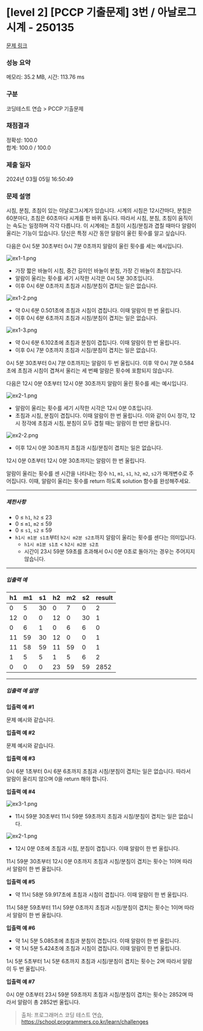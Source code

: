 # [level 2] [PCCP 기출문제] 3번 / 아날로그 시계 - 250135 

[문제 링크](https://school.programmers.co.kr/learn/courses/30/lessons/250135) 

### 성능 요약

메모리: 35.2 MB, 시간: 113.76 ms

### 구분

코딩테스트 연습 > PCCP 기출문제

### 채점결과

정확성: 100.0<br/>합계: 100.0 / 100.0

### 제출 일자

2024년 03월 05일 16:50:49

### 문제 설명

<p>시침, 분침, 초침이 있는 아날로그시계가 있습니다. 시계의 시침은 12시간마다, 분침은 60분마다, 초침은 60초마다 시계를 한 바퀴 돕니다. 따라서 시침, 분침, 초침이 움직이는 속도는 일정하며 각각 다릅니다. 이 시계에는 초침이 시침/분침과 겹칠 때마다 알람이 울리는 기능이 있습니다. 당신은 특정 시간 동안 알람이 울린 횟수를 알고 싶습니다.</p>

<p>다음은 0시 5분 30초부터 0시 7분 0초까지 알람이 울린 횟수를 세는 예시입니다.</p>

<p><img src="https://grepp-programmers.s3.ap-northeast-2.amazonaws.com/files/production/fee10e9e-2871-4caf-94e4-b55b2dbcaea9/ex1-1.png" title="" alt="ex1-1.png"></p>

<ul>
<li>가장 짧은 바늘이 시침, 중간 길이인 바늘이 분침, 가장 긴 바늘이 초침입니다.</li>
<li>알람이 울리는 횟수를 세기 시작한 시각은 0시 5분 30초입니다.</li>
<li>이후 0시 6분 0초까지 초침과 시침/분침이 겹치는 일은 없습니다.</li>
</ul>

<p><img src="https://grepp-programmers.s3.ap-northeast-2.amazonaws.com/files/production/61dd5cec-944e-4f48-a3ae-95fd498e197e/ex1-2.png" title="" alt="ex1-2.png"></p>

<ul>
<li>약 0시 6분 0.501초에 초침과 시침이 겹칩니다. 이때 알람이 한 번 울립니다.</li>
<li>이후 0시 6분 6초까지 초침과 시침/분침이 겹치는 일은 없습니다.</li>
</ul>

<p><img src="https://grepp-programmers.s3.ap-northeast-2.amazonaws.com/files/production/d2274db1-cb08-45d0-a6d4-ac6d76705f67/ex1-3.png" title="" alt="ex1-3.png"></p>

<ul>
<li>약 0시 6분 6.102초에 초침과 분침이 겹칩니다. 이때 알람이 한 번 울립니다.</li>
<li>이후 0시 7분 0초까지 초침과 시침/분침이 겹치는 일은 없습니다.</li>
</ul>

<p>0시 5분 30초부터 0시 7분 0초까지는 알람이 두 번 울립니다. 이후 약 0시 7분 0.584초에 초침과 시침이 겹쳐서 울리는 세 번째 알람은 횟수에 포함되지 않습니다.</p>

<p>다음은 12시 0분 0초부터 12시 0분 30초까지 알람이 울린 횟수를 세는 예시입니다.</p>

<p><img src="https://grepp-programmers.s3.ap-northeast-2.amazonaws.com/files/production/3b0781d9-0640-428e-bd9d-4d8c70a3c578/ex2-1.png" title="" alt="ex2-1.png"></p>

<ul>
<li>알람이 울리는 횟수를 세기 시작한 시각은 12시 0분 0초입니다.</li>
<li>초침과 시침, 분침이 겹칩니다. 이때 알람이 한 번 울립니다. 이와 같이 0시 정각, 12시 정각에 초침과 시침, 분침이 모두 겹칠 때는 알람이 한 번만 울립니다.</li>
</ul>

<p><img src="https://grepp-programmers.s3.ap-northeast-2.amazonaws.com/files/production/9f178f43-9819-4b7a-8ed1-783cec0febe3/ex2-2.png" title="" alt="ex2-2.png"></p>

<ul>
<li>이후 12시 0분 30초까지 초침과 시침/분침이 겹치는 일은 없습니다.</li>
</ul>

<p>12시 0분 0초부터 12시 0분 30초까지는 알람이 한 번 울립니다.</p>

<p>알람이 울리는 횟수를 센 시간을 나타내는 정수 <code>h1</code>, <code>m1</code>, <code>s1</code>, <code>h2</code>, <code>m2</code>, <code>s2</code>가 매개변수로 주어집니다. 이때, 알람이 울리는 횟수를 return 하도록 solution 함수를 완성해주세요.</p>

<hr>

<h5>제한사항</h5>

<ul>
<li>0 ≤ <code>h1</code>, <code>h2</code> ≤ 23</li>
<li>0 ≤ <code>m1</code>, <code>m2</code> ≤ 59</li>
<li>0 ≤ <code>s1</code>, <code>s2</code> ≤ 59</li>
<li><code>h1시 m1분 s1초</code>부터 <code>h2시 m2분 s2초</code>까지 알람이 울리는 횟수를 센다는 의미입니다.

<ul>
<li><code>h1시 m1분 s1초</code> &lt; <code>h2시 m2분 s2초</code></li>
<li>시간이 23시 59분 59초를 초과해서 0시 0분 0초로 돌아가는 경우는 주어지지 않습니다.</li>
</ul></li>
</ul>

<hr>

<h5>입출력 예</h5>
<table class="table">
        <thead><tr>
<th>h1</th>
<th>m1</th>
<th>s1</th>
<th>h2</th>
<th>m2</th>
<th>s2</th>
<th>result</th>
</tr>
</thead>
        <tbody><tr>
<td>0</td>
<td>5</td>
<td>30</td>
<td>0</td>
<td>7</td>
<td>0</td>
<td>2</td>
</tr>
<tr>
<td>12</td>
<td>0</td>
<td>0</td>
<td>12</td>
<td>0</td>
<td>30</td>
<td>1</td>
</tr>
<tr>
<td>0</td>
<td>6</td>
<td>1</td>
<td>0</td>
<td>6</td>
<td>6</td>
<td>0</td>
</tr>
<tr>
<td>11</td>
<td>59</td>
<td>30</td>
<td>12</td>
<td>0</td>
<td>0</td>
<td>1</td>
</tr>
<tr>
<td>11</td>
<td>58</td>
<td>59</td>
<td>11</td>
<td>59</td>
<td>0</td>
<td>1</td>
</tr>
<tr>
<td>1</td>
<td>5</td>
<td>5</td>
<td>1</td>
<td>5</td>
<td>6</td>
<td>2</td>
</tr>
<tr>
<td>0</td>
<td>0</td>
<td>0</td>
<td>23</td>
<td>59</td>
<td>59</td>
<td>2852</td>
</tr>
</tbody>
      </table>
<hr>

<h5>입출력 예 설명</h5>

<p><strong>입출력 예 #1</strong></p>

<p>문제 예시와 같습니다.</p>

<p><strong>입출력 예 #2</strong></p>

<p>문제 예시와 같습니다.</p>

<p><strong>입출력 예 #3</strong></p>

<p>0시 6분 1초부터 0시 6분 6초까지 초침과 시침/분침이 겹치는 일은 없습니다. 따라서 알람이 울리지 않으며 0을 return 해야 합니다.</p>

<p><strong>입출력 예 #4</strong></p>

<p><img src="https://grepp-programmers.s3.ap-northeast-2.amazonaws.com/files/production/1b7bbaf3-652a-469a-ab36-3434b77920e3/ex3-1.png" title="" alt="ex3-1.png"></p>

<ul>
<li>11시 59분 30초부터 11시 59분 59초까지 초침과 시침/분침이 겹치는 일은 없습니다.</li>
</ul>

<p><img src="https://grepp-programmers.s3.ap-northeast-2.amazonaws.com/files/production/3b0781d9-0640-428e-bd9d-4d8c70a3c578/ex2-1.png" title="" alt="ex2-1.png"></p>

<ul>
<li>12시 0분 0초에 초침과 시침, 분침이 겹칩니다. 이때 알람이 한 번 울립니다.</li>
</ul>

<p>11시 59분 30초부터 12시 0분 0초까지 초침과 시침/분침이 겹치는 횟수는 1이며 따라서 알람이 한 번 울립니다.</p>

<p><strong>입출력 예 #5</strong></p>

<ul>
<li>약 11시 58분 59.917초에 초침과 시침이 겹칩니다. 이때 알람이 한 번 울립니다.</li>
</ul>

<p>11시 58분 59초부터 11시 59분 0초까지 초침과 시침/분침이 겹치는 횟수는 1이며 따라서 알람이 한 번 울립니다.</p>

<p><strong>입출력 예 #6</strong></p>

<ul>
<li>약 1시 5분 5.085초에 초침과 분침이 겹칩니다. 이때 알람이 한 번 울립니다.</li>
<li>약 1시 5분 5.424초에 초침과 시침이 겹칩니다. 이때 알람이 한 번 울립니다.</li>
</ul>

<p>1시 5분 5초부터 1시 5분 6초까지 초침과 시침/분침이 겹치는 횟수는 2며 따라서 알람이 두 번 울립니다.</p>

<p><strong>입출력 예 #7</strong></p>

<p>0시 0분 0초부터 23시 59분 59초까지 초침과 시침/분침이 겹치는 횟수는 2852며 따라서 알람이 총 2852번 울립니다.</p>


> 출처: 프로그래머스 코딩 테스트 연습, https://school.programmers.co.kr/learn/challenges
